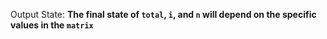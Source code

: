 Output State: **The final state of `total`, `i`, and `n` will depend on the specific values in the `matrix`**
